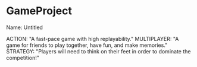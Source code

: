 # GameProject
Name: Untitled

ACTION: "A fast-pace game with high replayability."
MULTIPLAYER: "A game for friends to play together, have fun, and make memories."
STRATEGY: "Players will need to think on their feet in order to dominate the competition!"
